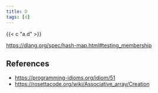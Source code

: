 ```yaml
---
title: D
tags: [d]
---
```


{{< c "a.d" >}}

<https://dlang.org/spec/hash-map.html#testing_membership>

## References

- <https://programming-idioms.org/idiom/51>
- <https://rosettacode.org/wiki/Associative_array/Creation>
